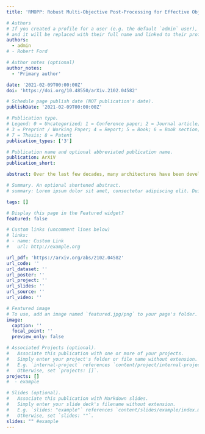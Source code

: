 ```yaml
---
title: 'RMOPP: Robust Multi-Objective Post-Processing for Effective Object Detection'

# Authors
# If you created a profile for a user (e.g. the default `admin` user), write the username (folder name) here
# and it will be replaced with their full name and linked to their profile.
authors:
  - admin
# - Robert Ford

# Author notes (optional)
author_notes:
  - 'Primary author'

date: '2021-02-09T00:00:00Z'
doi: 'https://doi.org/10.48550/arXiv.2102.04582'

# Schedule page publish date (NOT publication's date).
publishDate: '2021-02-09T00:00:00Z'

# Publication type.
# Legend: 0 = Uncategorized; 1 = Conference paper; 2 = Journal article;
# 3 = Preprint / Working Paper; 4 = Report; 5 = Book; 6 = Book section;
# 7 = Thesis; 8 = Patent
publication_types: ['3']

# Publication name and optional abbreviated publication name.
publication: ArXiV
publication_short:

abstract: Over the last few decades, many architectures have been developed that harness the power of neural networks to detect objects in near real-time. Training such systems requires substantial time across multiple GPUs and massive labeled training datasets. Although the goal of these systems is generalizability, they are often impractical in real-life applications due to flexibility, robustness, or speed issues. This paper proposes RMOPP- A robust multi-objective post-processing algorithm to boost the performance of fast pre-trained object detectors with a negligible impact on their speed. Specifically, RMOPP is a statistically driven, post-processing algorithm that allows for simultaneous optimization of precision and recall. A unique feature of RMOPP is the Pareto frontier that identifies dominant possible post-processed detectors to optimize for both precision and recall. RMOPP explores the full potential of a pre-trained object detector and is deployable for near real-time predictions. We also provide a compelling test case on YOLOv2 using the MS-COCO dataset.

# Summary. An optional shortened abstract.
# summary: Lorem ipsum dolor sit amet, consectetur adipiscing elit. Duis posuere tellus ac convallis # placerat. Proin tincidunt magna sed ex sollicitudin condimentum.

tags: []

# Display this page in the Featured widget?
featured: false

# Custom links (uncomment lines below)
# links:
# - name: Custom Link
#   url: http://example.org

url_pdf: 'https://arxiv.org/abs/2102.04582'
url_code: ''
url_dataset: ''
url_poster: ''
url_project: ''
url_slides: ''
url_source: ''
url_video: ''

# Featured image
# To use, add an image named `featured.jpg/png` to your page's folder.
image:
  caption: ''
  focal_point: ''
  preview_only: false

# Associated Projects (optional).
#   Associate this publication with one or more of your projects.
#   Simply enter your project's folder or file name without extension.
#   E.g. `internal-project` references `content/project/internal-project/index.md`.
#   Otherwise, set `projects: []`.
projects: []
#  - example

# Slides (optional).
#   Associate this publication with Markdown slides.
#   Simply enter your slide deck's filename without extension.
#   E.g. `slides: "example"` references `content/slides/example/index.md`.
#   Otherwise, set `slides: ""`.
slides: "" #example
---
```


